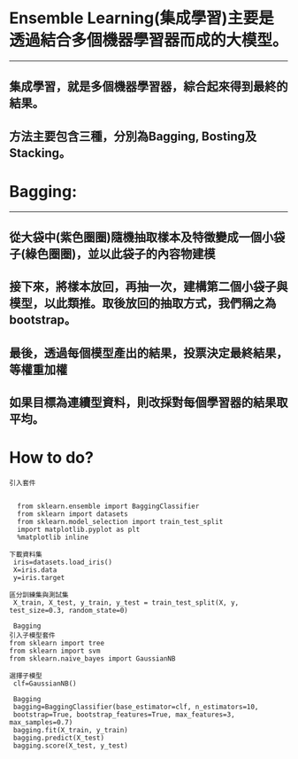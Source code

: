 # Ensemble Learning(集成學習)主要是透過結合多個機器學習器而成的大模型。
---------------------------------------------------------------------
  集成學習，就是多個機器學習器，綜合起來得到最終的結果。
  ----------------------------------------------------------------------------
  方法主要包含三種，分別為Bagging, Bosting及Stacking。
  ------------------------------------------------------------------------
  # Bagging:
  ---------------------------
  從大袋中(紫色圈圈)隨機抽取樣本及特徵變成一個小袋子(綠色圈圈)，並以此袋子的內容物建模
 ----------------------
  接下來，將樣本放回，再抽一次，建構第二個小袋子與模型，以此類推。取後放回的抽取方式，我們稱之為bootstrap。
  -----------------------
  最後，透過每個模型產出的結果，投票決定最終結果，等權重加權
  -----------------------
  如果目標為連續型資料，則改採對每個學習器的結果取平均。
------------------------------------------
 #  How to do?
    引入套件
  
  
      from sklearn.ensemble import BaggingClassifier
      from sklearn import datasets
      from sklearn.model_selection import train_test_split
      import matplotlib.pyplot as plt
      %matplotlib inline

    下載資料集
     iris=datasets.load_iris()
     X=iris.data
     y=iris.target

    區分訓練集與測試集
     X_train, X_test, y_train, y_test = train_test_split(X, y, test_size=0.3, random_state=0)
     
     Bagging
    引入子模型套件
    from sklearn import tree
    from sklearn import svm
    from sklearn.naive_bayes import GaussianNB

    選擇子模型
     clf=GaussianNB()

     Bagging
     bagging=BaggingClassifier(base_estimator=clf, n_estimators=10,
     bootstrap=True, bootstrap_features=True, max_features=3, max_samples=0.7)
     bagging.fit(X_train, y_train)
     bagging.predict(X_test)
     bagging.score(X_test, y_test)
